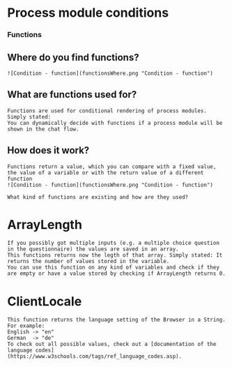 # Process module conditions
  ### Functions
  ##  Where do you find functions?
    ![Condition - function](functionsWhere.png "Condition - function")
  ##  What are functions used for?
    Functions are used for conditional rendering of process modules. Simply stated:
    You can dynamically decide with functions if a process module will be shown in the chat flow.
  ##  How does it work?
    Functions return a value, which you can compare with a fixed value, the value of a variable or with the return value of a different function
    ![Condition - function](functionsWhere.png "Condition - function")
   
    What kind of functions are existing and how are they used?
    
   # ArrayLength
    If you possibly got multiple inputs (e.g. a multiple choice question in the questionnaire) the values are saved in an array.
    This functions returns now the legth of that array. Simply stated: It returns the number of values stored in the variable.
    You can use this function on any kind of variables and check if they are empty or have a value stored by checking if ArrayLength returns 0.
    
  # ClientLocale
    This function returns the language setting of the Browser in a String.
    For example:
    English -> "en"
    German  -> "de"
    To check out all possible values, check out a [documentation of the language codes](https://www.w3schools.com/tags/ref_language_codes.asp).
    
    
   
